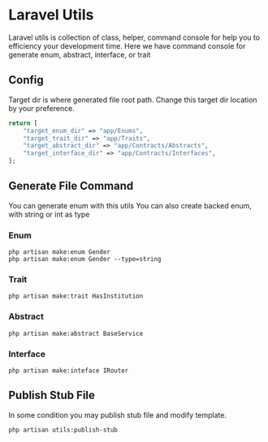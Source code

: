 # Laravel Utils
Laravel utils is collection of class, helper, command console for help you to efficiency your development time. 
Here we have command console for generate enum, abstract, interface, or trait

## Config
Target dir is where generated file root path. Change this target dir location by your preference.
```php
return [
    "target_enum_dir" => "app/Enums",
    "target_trait_dir" => "app/Traits",
    "target_abstract_dir" => "app/Contracts/Abstracts",
    "target_interface_dir" => "app/Contracts/Interfaces",
];
```

## Generate File Command

You can generate enum with this utils
You can also create backed enum, with string or int as type

### Enum
```shell
php artisan make:enum Gender
php artisan make:enum Gender --type=string
```
### Trait
```shell
php artisan make:trait HasInstitution
```
### Abstract
```shell
php artisan make:abstract BaseService
```
### Interface
```shell
php artisan make:inteface IRouter
```

## Publish Stub File
In some condition you may publish stub file and modify template. 
```shell
php artisan utils:publish-stub
```

